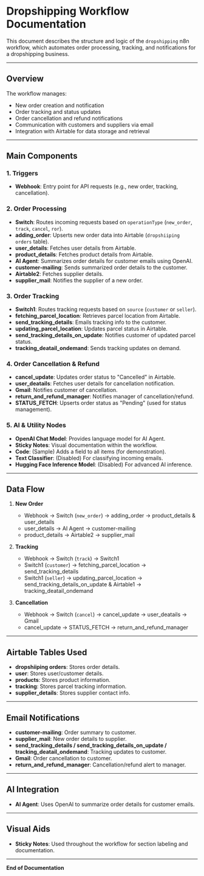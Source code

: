 
# Dropshipping Workflow Documentation

This document describes the structure and logic of the `dropshipping` n8n workflow, which automates order processing, tracking, and notifications for a dropshipping business.

---

## Overview

The workflow manages:
- New order creation and notification
- Order tracking and status updates
- Order cancellation and refund notifications
- Communication with customers and suppliers via email
- Integration with Airtable for data storage and retrieval

---

## Main Components

### 1. **Triggers**
- **Webhook**: Entry point for API requests (e.g., new order, tracking, cancellation).

### 2. **Order Processing**
- **Switch**: Routes incoming requests based on `operationType` (`new_order`, `track`, `cancel`, `ror`).
- **adding_order**: Upserts new order data into Airtable (`dropshiiping orders` table).
- **user_details**: Fetches user details from Airtable.
- **product_details**: Fetches product details from Airtable.
- **AI Agent**: Summarizes order details for customer emails using OpenAI.
- **customer-mailing**: Sends summarized order details to the customer.
- **Airtable2**: Fetches supplier details.
- **supplier_mail**: Notifies the supplier of a new order.

### 3. **Order Tracking**
- **Switch1**: Routes tracking requests based on `source` (`customer` or `seller`).
- **fetching_parcel_location**: Retrieves parcel location from Airtable.
- **send_tracking_details**: Emails tracking info to the customer.
- **updating_parcel_location**: Updates parcel status in Airtable.
- **send_tracking_details_on_update**: Notifies customer of updated parcel status.
- **tracking_deatail_ondemand**: Sends tracking updates on demand.

### 4. **Order Cancellation & Refund**
- **cancel_update**: Updates order status to "Cancelled" in Airtable.
- **user_deatails**: Fetches user details for cancellation notification.
- **Gmail**: Notifies customer of cancellation.
- **return_and_refund_manager**: Notifies manager of cancellation/refund.
- **STATUS_FETCH**: Upserts order status as "Pending" (used for status management).

### 5. **AI & Utility Nodes**
- **OpenAI Chat Model**: Provides language model for AI Agent.
- **Sticky Notes**: Visual documentation within the workflow.
- **Code**: (Sample) Adds a field to all items (for demonstration).
- **Text Classifier**: (Disabled) For classifying incoming emails.
- **Hugging Face Inference Model**: (Disabled) For advanced AI inference.

---

## Data Flow

1. **New Order**
    - Webhook → Switch (`new_order`) → adding_order → product_details & user_details
    - user_details → AI Agent → customer-mailing
    - product_details → Airtable2 → supplier_mail

2. **Tracking**
    - Webhook → Switch (`track`) → Switch1
    - Switch1 (`customer`) → fetching_parcel_location → send_tracking_details
    - Switch1 (`seller`) → updating_parcel_location → send_tracking_details_on_update & Airtable1 → tracking_deatail_ondemand

3. **Cancellation**
    - Webhook → Switch (`cancel`) → cancel_update → user_deatails → Gmail
    - cancel_update → STATUS_FETCH → return_and_refund_manager

---

## Airtable Tables Used

- **dropshiiping orders**: Stores order details.
- **user**: Stores user/customer details.
- **products**: Stores product information.
- **tracking**: Stores parcel tracking information.
- **supplier_details**: Stores supplier contact info.

---

## Email Notifications

- **customer-mailing**: Order summary to customer.
- **supplier_mail**: New order details to supplier.
- **send_tracking_details / send_tracking_details_on_update / tracking_deatail_ondemand**: Tracking updates to customer.
- **Gmail**: Order cancellation to customer.
- **return_and_refund_manager**: Cancellation/refund alert to manager.

---

## AI Integration

- **AI Agent**: Uses OpenAI to summarize order details for customer emails.

---

## Visual Aids

- **Sticky Notes**: Used throughout the workflow for section labeling and documentation.

---

**End of Documentation**
